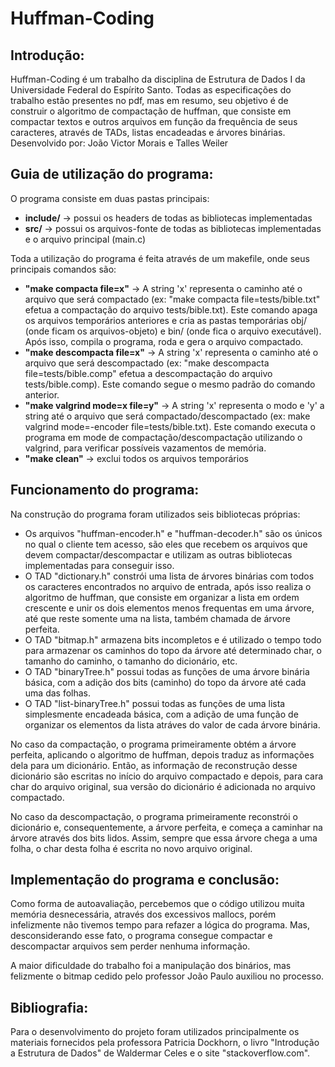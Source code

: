 # Huffman-Coding

## Introdução:

Huffman-Coding é um trabalho da disciplina de Estrutura de Dados I da Universidade Federal do Espírito Santo.
Todas as especificações do trabalho estão presentes no pdf, mas em resumo, seu objetivo é de construir o algoritmo de compactação de huffman, que consiste em compactar textos e outros arquivos em função da frequência de seus caracteres, através de TADs, listas encadeadas e árvores binárias.
Desenvolvido por: João Victor Morais e Talles Weiler

## Guia de utilização do programa:

O programa consiste em duas pastas principais:

- <b>include/</b> -> possui os headers de todas as bibliotecas implementadas
- <b>src/</b> -> possui os arquivos-fonte de todas as bibliotecas implementadas e o arquivo principal (main.c)

Toda a utilização do programa é feita através de um makefile, onde seus principais comandos são:

- <b>"make compacta file=x"</b> -> A string 'x' representa o caminho até o arquivo que será compactado (ex: "make compacta file=tests/bible.txt" efetua a compactação do arquivo tests/bible.txt). Este comando apaga os arquivos temporários anteriores e cria as pastas temporárias obj/ (onde ficam os arquivos-objeto) e bin/ (onde fica o arquivo executável). Após isso, compila o programa, roda e gera o arquivo compactado.
- <b>"make descompacta file=x"</b> -> A string 'x' representa o caminho até o arquivo que será descompactado (ex: "make descompacta file=tests/bible.comp" efetua a descompactação do arquivo tests/bible.comp). Este comando segue o mesmo padrão do comando anterior.
- <b>"make valgrind mode=x file=y"</b> -> A string 'x' representa o modo e 'y' a string até o arquivo que será compactado/descompactado (ex: make valgrind mode=-encoder file=tests/bible.txt). Este comando executa o programa em mode de compactação/descompactação utilizando o valgrind, para verificar possíveis vazamentos de memória.
- <b>"make clean"</b> -> exclui todos os arquivos temporários

## Funcionamento do programa:

Na construção do programa foram utilizados seis bibliotecas próprias:

- Os arquivos "huffman-encoder.h" e "huffman-decoder.h" são os únicos no qual o cliente tem acesso, são eles que recebem os arquivos que devem compactar/descompactar e utilizam as outras bibliotecas implementadas para conseguir isso.
- O TAD "dictionary.h" constrói uma lista de árvores binárias com todos os caracteres encontrados no arquivo de entrada, após isso realiza o algoritmo de huffman, que consiste em organizar a lista em ordem crescente e unir os dois elementos menos frequentas em uma árvore, até que reste somente uma na lista, também chamada de árvore perfeita.
- O TAD "bitmap.h" armazena bits incompletos e é utilizado o tempo todo para armazenar os caminhos do topo da árvore até determinado char, o tamanho do caminho, o tamanho do dicionário, etc.
- O TAD "binaryTree.h" possui todas as funções de uma árvore binária básica, com a adição dos bits (caminho) do topo da árvore até cada uma das folhas.
- O TAD "list-binaryTree.h" possui todas as funções de uma lista simplesmente encadeada básica, com a adição de uma função de organizar os elementos da lista atráves do valor de cada árvore binária.

No caso da compactação, o programa primeiramente obtém a árvore perfeita, aplicando o algoritmo de huffman, depois traduz as informações dela para um dicionário. Então, as informação de reconstrução desse dicionário são escritas no início do arquivo compactado e depois, para cara char do arquivo original, sua versão do dicionário é adicionada no arquivo compactado.

No caso da descompactação, o programa primeiramente reconstrói o dicionário e, consequentemente, a árvore perfeita, e começa a caminhar na árvore através dos bits lidos. Assim, sempre que essa árvore chega a uma folha, o char desta folha é escrita no novo arquivo original.

## Implementação do programa e conclusão:

Como forma de autoavaliação, percebemos que o código utilizou muita memória desnecessária, através dos excessivos mallocs, porém infelizmente não tivemos tempo para refazer a lógica do programa. Mas, desconsiderando esse fato, o programa consegue compactar e descompactar arquivos sem perder nenhuma informação.

A maior dificuldade do trabalho foi a manipulação dos binários, mas felizmente o bitmap cedido pelo professor João Paulo auxiliou no processo.

## Bibliografia:

Para o desenvolvimento do projeto foram utilizados principalmente os materiais fornecidos pela professora Patricia Dockhorn, o livro "Introdução a Estrutura de Dados" de Waldermar Celes e o site "stackoverflow.com".
